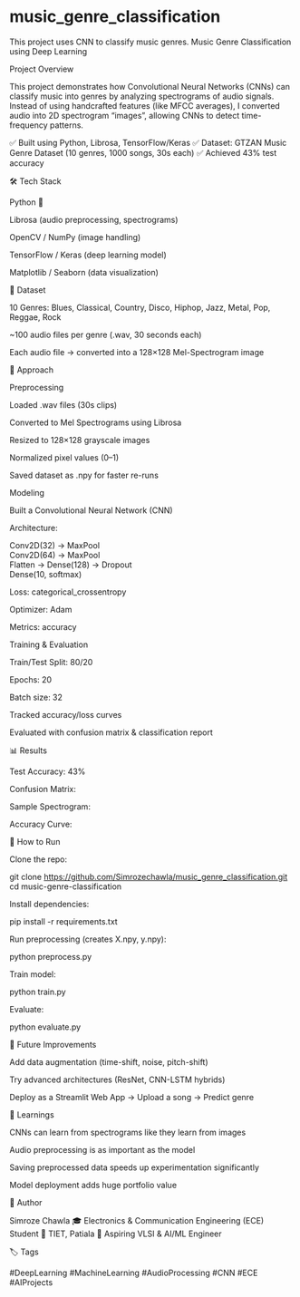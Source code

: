 # music_genre_classification
This project uses CNN to classify music genres.
Music Genre Classification using Deep Learning

Project Overview

This project demonstrates how Convolutional Neural Networks (CNNs) can classify music into genres by analyzing spectrograms of audio signals.
Instead of using handcrafted features (like MFCC averages), I converted audio into 2D spectrogram “images”, allowing CNNs to detect time-frequency patterns.

✅ Built using Python, Librosa, TensorFlow/Keras
✅ Dataset: GTZAN Music Genre Dataset
 (10 genres, 1000 songs, 30s each)
✅ Achieved 43% test accuracy

🛠️ Tech Stack

Python 🐍

Librosa (audio preprocessing, spectrograms)

OpenCV / NumPy (image handling)

TensorFlow / Keras (deep learning model)

Matplotlib / Seaborn (data visualization)

📂 Dataset

10 Genres: Blues, Classical, Country, Disco, Hiphop, Jazz, Metal, Pop, Reggae, Rock

~100 audio files per genre (.wav, 30 seconds each)

Each audio file → converted into a 128×128 Mel-Spectrogram image

🔎 Approach

Preprocessing

Loaded .wav files (30s clips)

Converted to Mel Spectrograms using Librosa

Resized to 128×128 grayscale images

Normalized pixel values (0–1)

Saved dataset as .npy for faster re-runs

Modeling

Built a Convolutional Neural Network (CNN)

Architecture:

Conv2D(32) → MaxPool  
Conv2D(64) → MaxPool  
Flatten → Dense(128) → Dropout  
Dense(10, softmax)


Loss: categorical_crossentropy

Optimizer: Adam

Metrics: accuracy

Training & Evaluation

Train/Test Split: 80/20

Epochs: 20

Batch size: 32

Tracked accuracy/loss curves

Evaluated with confusion matrix & classification report

📊 Results

Test Accuracy: 43%

Confusion Matrix:

Sample Spectrogram:

Accuracy Curve:

🚀 How to Run

Clone the repo:

git clone https://github.com/Simrozechawla/music_genre_classification.git
cd music-genre-classification


Install dependencies:

pip install -r requirements.txt


Run preprocessing (creates X.npy, y.npy):

python preprocess.py


Train model:

python train.py


Evaluate:

python evaluate.py

🎤 Future Improvements

Add data augmentation (time-shift, noise, pitch-shift)

Try advanced architectures (ResNet, CNN-LSTM hybrids)

Deploy as a Streamlit Web App → Upload a song → Predict genre

📌 Learnings

CNNs can learn from spectrograms like they learn from images

Audio preprocessing is as important as the model

Saving preprocessed data speeds up experimentation significantly

Model deployment adds huge portfolio value

👤 Author

Simroze Chawla
🎓 Electronics & Communication Engineering (ECE) Student
📍 TIET, Patiala
💼 Aspiring VLSI & AI/ML Engineer


🏷️ Tags

#DeepLearning #MachineLearning #AudioProcessing #CNN #ECE #AIProjects
